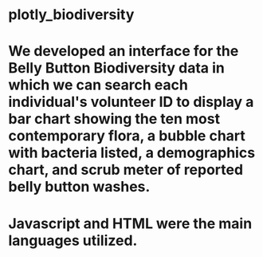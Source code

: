 # plotly_biodiversity
# We developed an interface for the Belly Button Biodiversity data in which we can search each individual's volunteer ID to display a bar chart showing the ten most contemporary flora, a bubble chart with bacteria listed, a demographics chart, and scrub meter of reported belly button washes.   
# Javascript and HTML were the main languages utilized. 

